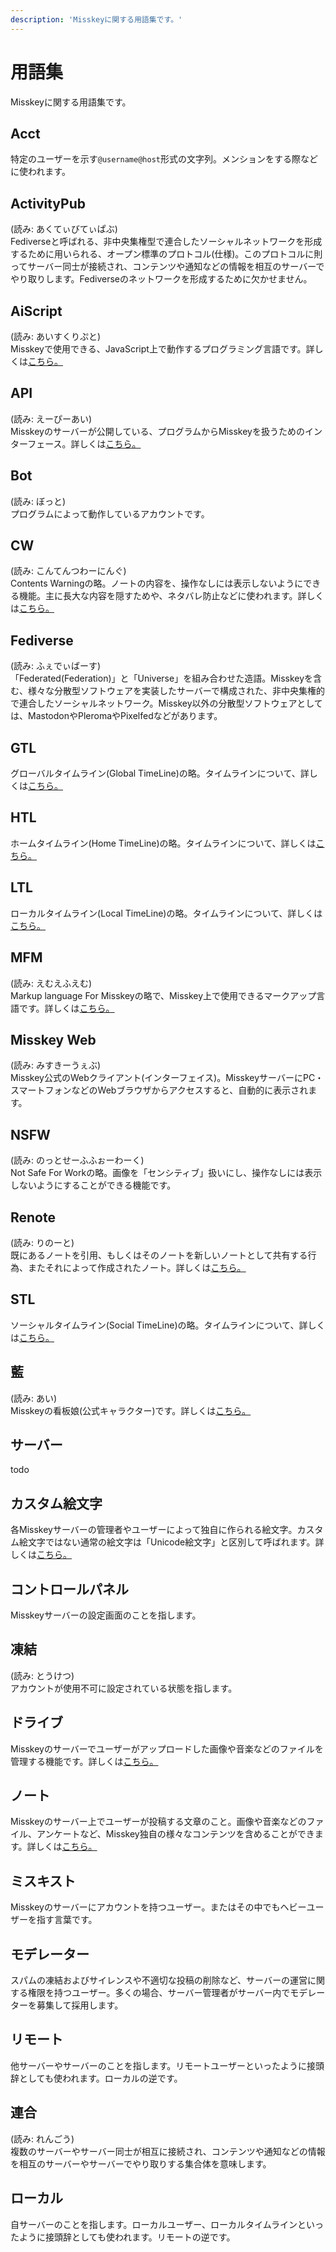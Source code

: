 ```yaml
---
description: 'Misskeyに関する用語集です。'
---
```


# 用語集
Misskeyに関する用語集です。

## Acct
特定のユーザーを示す`@username@host`形式の文字列。メンションをする際などに使われます。

## ActivityPub
(読み: あくてぃびてぃぱぶ)<br>
Fediverseと呼ばれる、非中央集権型で連合したソーシャルネットワークを形成するために用いられる、オープン標準のプロトコル(仕様)。このプロトコルに則ってサーバー同士が接続され、コンテンツや通知などの情報を相互のサーバーでやり取りします。Fediverseのネットワークを形成するために欠かせません。

## AiScript
(読み: あいすくりぷと)<br>
Misskeyで使用できる、JavaScript上で動作するプログラミング言語です。詳しくは[こちら。](https://aiscript-dev.github.io/)

## API
(読み: えーぴーあい)<br>
Misskeyのサーバーが公開している、プログラムからMisskeyを扱うためのインターフェース。詳しくは[こちら。](../../for-developers/api)

## Bot
(読み: ぼっと)<br>
プログラムによって動作しているアカウントです。

## CW
(読み: こんてんつわーにんぐ)<br>
Contents Warningの略。ノートの内容を、操作なしには表示しないようにできる機能。主に長大な内容を隠すためや、ネタバレ防止などに使われます。詳しくは[こちら。](../features/note/#cw)

## Fediverse
(読み: ふぇでぃばーす)<br>
「Federated(Federation)」と「Universe」を組み合わせた造語。Misskeyを含む、様々な分散型ソフトウェアを実装したサーバーで構成された、非中央集権的で連合したソーシャルネットワーク。Misskey以外の分散型ソフトウェアとしては、MastodonやPleromaやPixelfedなどがあります。

## GTL
グローバルタイムライン(Global TimeLine)の略。タイムラインについて、詳しくは[こちら。](../features/timeline)

## HTL
ホームタイムライン(Home TimeLine)の略。タイムラインについて、詳しくは[こちら。](../features/timeline)

## LTL
ローカルタイムライン(Local TimeLine)の略。タイムラインについて、詳しくは[こちら。](../features/timeline)

## MFM
(読み: えむえふえむ)<br>
Markup language For Misskeyの略で、Misskey上で使用できるマークアップ言語です。詳しくは[こちら。](../features/mfm)

## Misskey Web
(読み: みすきーうぇぶ)<br>
Misskey公式のWebクライアント(インターフェイス)。MisskeyサーバーにPC・スマートフォンなどのWebブラウザからアクセスすると、自動的に表示されます。

## NSFW
(読み: のっとせーふふぉーわーく)<br>
Not Safe For Workの略。画像を「センシティブ」扱いにし、操作なしには表示しないようにすることができる機能です。

## Renote
(読み: りのーと)<br>
既にあるノートを引用、もしくはそのノートを新しいノートとして共有する行為、またそれによって作成されたノート。詳しくは[こちら。](../features/note/#renote)

## STL
ソーシャルタイムライン(Social TimeLine)の略。タイムラインについて、詳しくは[こちら。](../features/timeline)

## 藍
(読み: あい)<br>
Misskeyの看板娘(公式キャラクター)です。詳しくは[こちら。](https://xn--931a.moe/)

## サーバー
todo

## カスタム絵文字
各Misskeyサーバーの管理者やユーザーによって独自に作られる絵文字。カスタム絵文字ではない通常の絵文字は「Unicode絵文字」と区別して呼ばれます。詳しくは[こちら。](../features/custom-emoji)

## コントロールパネル
Misskeyサーバーの設定画面のことを指します。

## 凍結
(読み: とうけつ)<br>
アカウントが使用不可に設定されている状態を指します。

## ドライブ
Misskeyのサーバーでユーザーがアップロードした画像や音楽などのファイルを管理する機能です。詳しくは[こちら。](../features/drive)

## ノート
Misskeyのサーバー上でユーザーが投稿する文章のこと。画像や音楽などのファイル、アンケートなど、Misskey独自の様々なコンテンツを含めることができます。詳しくは[こちら。](../features/note)

## ミスキスト
Misskeyのサーバーにアカウントを持つユーザー。またはその中でもヘビーユーザーを指す言葉です。

## モデレーター
スパムの凍結およびサイレンスや不適切な投稿の削除など、サーバーの運営に関する権限を持つユーザー。多くの場合、サーバー管理者がサーバー内でモデレーターを募集して採用します。

## リモート
他サーバーやサーバーのことを指します。リモートユーザーといったように接頭辞としても使われます。ローカルの逆です。

## 連合
(読み: れんごう)<br>
複数のサーバーやサーバー同士が相互に接続され、コンテンツや通知などの情報を相互のサーバーやサーバーでやり取りする集合体を意味します。

## ローカル
自サーバーのことを指します。ローカルユーザー、ローカルタイムラインといったように接頭辞としても使われます。リモートの逆です。
